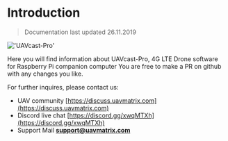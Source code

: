 # Introduction

> Documentation last updated 26.11.2019

!['UAVcast-Pro'](images/ipad.png)

Here you will find information about UAVcast-Pro, 4G LTE Drone software for Raspberry Pi companion computer
You are free to make a PR on github with any changes you like.

For further inquires, please contact us:

-   UAV community [https://discuss.uavmatrix.com](https://discuss.uavmatrix.com)
-   Discord live chat [https://discord.gg/xwqMTXh](https://discord.gg/xwqMTXh)
-   Support Mail **support@uavmatrix.com**
